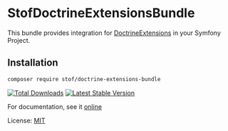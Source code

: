 # StofDoctrineExtensionsBundle

This bundle provides integration for
[DoctrineExtensions](https://github.com/doctrine-extensions/DoctrineExtensions) in
your Symfony Project.

## Installation

```bash
composer require stof/doctrine-extensions-bundle
```

[![Total Downloads](https://poser.pugx.org/stof/doctrine-extensions-bundle/downloads.png)](https://packagist.org/packages/stof/doctrine-extensions-bundle)
[![Latest Stable Version](https://poser.pugx.org/stof/doctrine-extensions-bundle/v/stable.png)](https://packagist.org/packages/stof/doctrine-extensions-bundle)

For documentation, see it [online](https://symfony.com/bundles/StofDoctrineExtensionsBundle/current/index.html)

License: [MIT](LICENSE)
